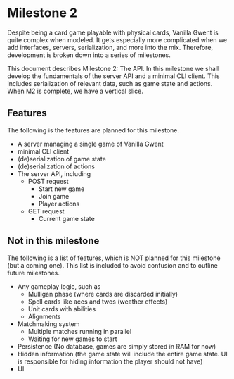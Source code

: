 # Milestone 2

Despite being a card game playable with physical cards, Vanilla Gwent is quite complex when modeled.
It gets especially more complicated when we add interfaces, servers, serialization, and more into the mix.
Therefore, development is broken down into a series of milestones.

This document describes Milestone 2: The API.
In this milestone we shall develop the fundamentals of the server API and a minimal CLI client.
This includes serialization of relevant data, such as game state and actions.
When M2 is complete, we have a vertical slice.

## Features
The following is the features are planned for this milestone.

- A server managing a single game of Vanilla Gwent
- minimal CLI client
- (de)serialization of game state
- (de)serialization of actions
- The server API, including
  - POST request
    - Start new game
    - Join game
    - Player actions
  - GET request
    - Current game state


## Not in this milestone
The following is a list of features, which is NOT planned for this milestone (but a coming one).
This list is included to avoid confusion and to outline future milestones.

- Any gameplay logic, such as
  - Mulligan phase (where cards are discarded initially)
  - Spell cards like aces and twos (weather effects)
  - Unit cards with abilities
  - Alignments
- Matchmaking system
  - Multiple matches running in parallel
  - Waiting for new games to start
- Persistence (No database, games are simply stored in RAM for now)
- Hidden information (the game state will include the entire game state. UI is responsible for hiding information the player should not have)
- UI
